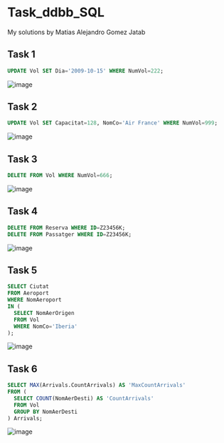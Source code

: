 # Task_ddbb_SQL
My solutions by Matias Alejandro Gomez Jatab 
## Task 1
```sql
UPDATE Vol SET Dia='2009-10-15' WHERE NumVol=222;
```
![image](https://user-images.githubusercontent.com/91556480/166703676-4c3d6f97-b194-404c-ae7f-f48e34858921.png)

## Task 2
```sql
UPDATE Vol SET Capacitat=128, NomCo='Air France' WHERE NumVol=999;
```
![image](https://user-images.githubusercontent.com/91556480/166705706-6f0d348e-91d8-448c-a5c7-c08ce19a574d.png)

## Task 3
```sql
DELETE FROM Vol WHERE NumVol=666;
```
![image](https://user-images.githubusercontent.com/91556480/166706586-da163cc0-f8ec-40f5-ad88-3714f25f33da.png)

## Task 4
```sql
DELETE FROM Reserva WHERE ID=Z23456K;
DELETE FROM Passatger WHERE ID=Z23456K;
```
![image](https://user-images.githubusercontent.com/91556480/166712666-94612dbe-e966-4f2f-bd98-f052f46419f8.png)

## Task 5
```sql
SELECT Ciutat 
FROM Aeroport 
WHERE NomAeroport 
IN (
  SELECT NomAerOrigen 
  FROM Vol 
  WHERE NomCo='Iberia'
);
```
![image](https://user-images.githubusercontent.com/91556480/166714252-b72a80cf-2702-429c-862d-acadc285faff.png)

## Task 6
```sql
SELECT MAX(Arrivals.CountArrivals) AS 'MaxCountArrivals' 
FROM (
  SELECT COUNT(NomAerDesti) AS 'CountArrivals' 
  FROM Vol 
  GROUP BY NomAerDesti
) Arrivals;
```
![image](https://user-images.githubusercontent.com/91556480/166721191-de87b05e-430a-454e-a803-78a7798a90d4.png)
